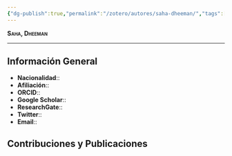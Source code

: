 ```yaml
---
{"dg-publish":true,"permalink":"/zotero/autores/saha-dheeman/","tags":["#autor","#researcher"]}
---
```



<span style="font-variant:small-caps; font-weight: bold;"> Saha, Dheeman </span>

---


## Información General

- **Nacionalidad**:: 
- **Afiliación**:: 
- **ORCID**:: 
- **Google Scholar**:: 
- **ResearchGate**:: 
- **Twitter**:: 
- **Email**::
  
## Contribuciones y Publicaciones






